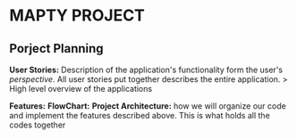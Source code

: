 # MAPTY PROJECT

## Porject Planning

**User Stories:** Description of the application's functionality form the user's _perspective_. All user stories put together describes the entire application. > High level overview of the applications

**Features:**
**FlowChart:**
**Project Architecture:** how we will organize our code and implement the features described above. This is what holds all the codes together
